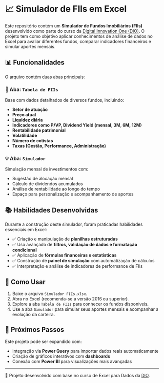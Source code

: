 # 📈 Simulador de FIIs em Excel

Este repositório contém um **Simulador de Fundos Imobiliários (FIIs)** desenvolvido como parte do curso da [Digital Innovation One (DIO)](https://www.dio.me/). O projeto tem como objetivo aplicar conhecimentos de análise de dados no Excel para avaliar diferentes fundos, comparar indicadores financeiros e simular aportes mensais.

## 📊 Funcionalidades

O arquivo contém duas abas principais:

### 🧮 Aba: `Tabela de FIIs`
Base com dados detalhados de diversos fundos, incluindo:
- **Setor de atuação**
- **Preço atual**
- **Liquidez diária**
- **Indicadores como P/VP, Dividend Yield (mensal, 3M, 6M, 12M)**
- **Rentabilidade patrimonial**
- **Volatilidade**
- **Número de cotistas**
- **Taxas (Gestão, Performance, Administração)**

### 💡 Aba: `Simulador`
Simulação mensal de investimentos com:
- Sugestão de alocação mensal
- Cálculo de dividendos acumulados
- Análise de rentabilidade ao longo do tempo
- Espaço para personalização e acompanhamento de aportes

## 📚 Habilidades Desenvolvidas

Durante a construção deste simulador, foram praticadas habilidades essenciais em Excel:

- ✅ Criação e manipulação de **planilhas estruturadas**
- ✅ Uso avançado de **filtros, validação de dados e formatação condicional**
- ✅ Aplicação de **fórmulas financeiras e estatísticas**
- ✅ Construção de **painel de simulação** com automatização de cálculos
- ✅ Interpretação e análise de indicadores de performance de FIIs

## 🧭 Como Usar

1. Baixe o arquivo `Simulador FIIs.xlsx`.
2. Abra no Excel (recomenda-se a versão 2016 ou superior).
3. Explore a aba `Tabela de FIIs` para conhecer os fundos disponíveis.
4. Use a aba `Simulador` para simular seus aportes mensais e acompanhar a evolução da carteira.

## 🚀 Próximos Passos

Este projeto pode ser expandido com:
- Integração via **Power Query** para importar dados reais automaticamente
- Criação de gráficos interativos com **dashboards**
- Conexão com **Power BI** para visualizações mais avançadas

---

📌 Projeto desenvolvido com base no curso de Excel para Dados da [DIO](https://www.dio.me).

